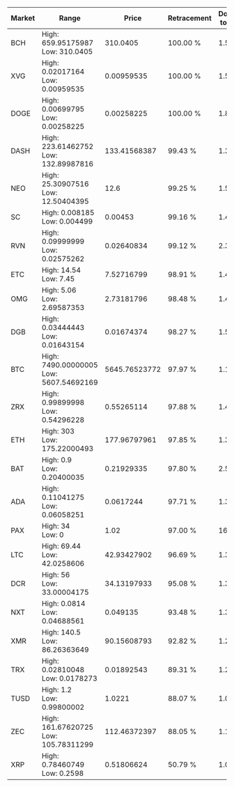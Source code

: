 | Market | Range | Price| Retracement | Doubles to 50% |
| --- | --- | --- | --- | --- |
| BCH | High: 659.95175987<br />Low: 310.0405 | 310.0405 | 100.00 % | 1.56 |
| XVG | High: 0.02017164<br />Low: 0.00959535 | 0.00959535 | 100.00 % | 1.55 |
| DOGE | High: 0.00699795<br />Low: 0.00258225 | 0.00258225 | 100.00 % | 1.86 |
| DASH | High: 223.61462752<br />Low: 132.89987816 | 133.41568387 | 99.43 % | 1.34 |
| NEO | High: 25.30907516<br />Low: 12.50404395 | 12.6 | 99.25 % | 1.50 |
| SC | High: 0.008185<br />Low: 0.004499 | 0.00453 | 99.16 % | 1.40 |
| RVN | High: 0.09999999<br />Low: 0.02575262 | 0.02640834 | 99.12 % | 2.38 |
| ETC | High: 14.54<br />Low: 7.45 | 7.52716799 | 98.91 % | 1.46 |
| OMG | High: 5.06<br />Low: 2.69587353 | 2.73181796 | 98.48 % | 1.42 |
| DGB | High: 0.03444443<br />Low: 0.01643154 | 0.01674374 | 98.27 % | 1.52 |
| BTC | High: 7490.00000005<br />Low: 5607.54692169 | 5645.76523772 | 97.97 % | 1.16 |
| ZRX | High: 0.99899998<br />Low: 0.54296228 | 0.55265114 | 97.88 % | 1.40 |
| ETH | High: 303<br />Low: 175.22000493 | 177.96797961 | 97.85 % | 1.34 |
| BAT | High: 0.9<br />Low: 0.20400035 | 0.21929335 | 97.80 % | 2.52 |
| ADA | High: 0.11041275<br />Low: 0.06058251 | 0.0617244 | 97.71 % | 1.39 |
| PAX | High: 34<br />Low: 0 | 1.02 | 97.00 % | 16.67 |
| LTC | High: 69.44<br />Low: 42.0258606 | 42.93427902 | 96.69 % | 1.30 |
| DCR | High: 56<br />Low: 33.00004175 | 34.13197933 | 95.08 % | 1.30 |
| NXT | High: 0.0814<br />Low: 0.04688561 | 0.049135 | 93.48 % | 1.31 |
| XMR | High: 140.5<br />Low: 86.26363649 | 90.15608793 | 92.82 % | 1.26 |
| TRX | High: 0.02810048<br />Low: 0.0178273 | 0.01892543 | 89.31 % | 1.21 |
| TUSD | High: 1.2<br />Low: 0.99800002 | 1.0221 | 88.07 % | 1.08 |
| ZEC | High: 161.67620725<br />Low: 105.78311299 | 112.46372397 | 88.05 % | 1.19 |
| XRP | High: 0.78460749<br />Low: 0.2598 | 0.51806624 | 50.79 % | 1.01 |
